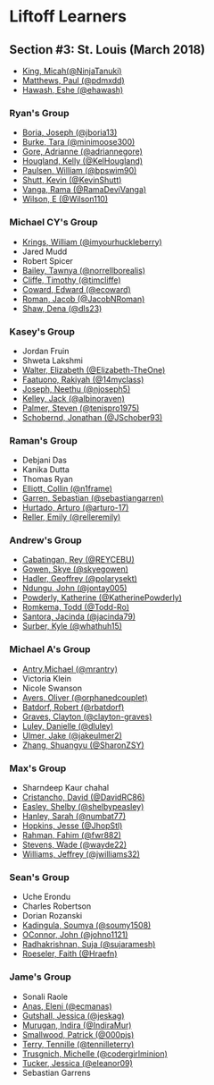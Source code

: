 # Liftoff Learners

## Section \#3: St. Louis (March 2018)

- [King, Micah(@NinjaTanuki)](https://github.com/NinjaTanuki/liftoff-assignments)
- [Matthews, Paul (@pdmxdd)](https://www.github.com/pdmxdd/liftoff-assignments)
- [Hawash, Eshe (@ehawash)](https://www.github.com/ehawash/liftoff-assignments)

### Ryan's Group
- [Boria, Joseph (@jboria13)](https://github.com/jboria13/liftoff-assignments)
- [Burke, Tara (@minimoose300)](https://github.com/minimoose3000/liftoff-assignments)
- [Gore, Adrianne (@adriannegore)](https://github.com/adriannegore/liftoff-assignments)
- [Hougland, Kelly (@KelHougland)](https://github.com/KelHougland/liftoff-assignments)
- [Paulsen, William (@bpswim90)](https://www.github.com/bpswim90/liftoff-assignments)
- [Shutt, Kevin (@KevinShutt)](https://github.com/KevinShutt/liftoff-assignments)
- [Vanga, Rama (@RamaDeviVanga)](https://github.com/RamaDeviVanga/liftoff-assignments)
- [Wilson, E (@Wilson110)](https://github.com/Wilson110/liftoff-assignments)


### Michael CY's Group
- [Krings, William (@imyourhuckleberry)](https://github.com/imyourhuckleberry/liftoff-assignments)
- Jared Mudd
- Robert Spicer
- [Bailey, Tawnya (@norrellborealis)](https://github.com/norrellborealis/liftoff-assignments)
- [Cliffe, Timothy (@timcliffe)](https://github.com/timcliffe/liftoff-assignments)
- [Coward, Edward (@ecoward)](https://github.com/ecoward/liftoff-assignments)
- [Roman, Jacob (@JacobNRoman)](https://github.com/JacobNRoman/liftoff-assignments)
- [Shaw, Dena (@dls23)](https://github.com/dls23/liftoff-assignments.git)


### Kasey's Group
- Jordan Fruin
- Shweta Lakshmi
- [Walter, Elizabeth (@Elizabeth-TheOne)](https://github.com/Elizabeth-TheOne/liftoff-assignments)
- [Faatuono, Rakiyah (@14myclass)](https://github.com/14myclass/liftoff-assignments)
- [Joseph, Neethu (@njoseph5)](https://github.com/njoseph5/liftoff-assignments)
- [Kelley, Jack (@albinoraven)](https://github.com/albinoraven/liftoff-assignments)
- [Palmer, Steven (@tenispro1975)](https://github.com/tenispro1975/liftoff-assignments)
- [Schobernd, Jonathan (@JSchober93)](https://github.com/JSchober93/liftoff-assignments)


### Raman's Group
- Debjani Das
- Kanika Dutta
- Thomas Ryan
- [Elliott, Collin (@n1frame)](https://github.com/n1frame/liftoff-assignments)
- [Garren, Sebastian (@sebastiangarren)](https://github.com/sebastiangarren/liftoff-assignments) 
- [Hurtado, Arturo (@arturo-17)](https://github.com/arturo-17/liftoff-assignments)
- [Reller, Emily (@relleremily)](https://github.com/relleremily/liftoff-assignments)


### Andrew's Group
- [Cabatingan, Rey (@REYCEBU)](https://github.com/REYCEBU/liftoff-assignments)
- [Gowen, Skye (@skyegowen)](https://github.com/skyegowen/liftoff-assignments)
- [Hadler, Geoffrey (@polarysekt)](https://www.github.com/polarysekt/liftoff-assignments)
- [Ndungu, John (@jontay005)](https://github.com/Jontay005/liftoff-assignments)
- [Powderly, Katherine (@KatherinePowderly)](https://github.com/KatherinePowderly/liftoff-assignments)
- [Romkema, Todd (@Todd-Ro)](https://github.com/Todd-Ro/liftoff-assignments)
- [Santora, Jacinda (@jacinda79)](https://github.com/jacinda79/liftoff-assignments)
- [Surber, Kyle (@whathuh15)](https://github.com/whathuh15/liftoff-assignments)


### Michael A's Group
- [Antry,Michael (@mrantry)](https://github.com/mrantry/liftoff-assignments)
- Victoria Klein 
- Nicole Swanson
- [Ayers, Oliver (@orphanedcouplet)](https://github.com/orphanedcouplet/liftoff-assignments)
- [Batdorf, Robert (@rbatdorf)](https://github.com/rbatdorf/liftoff-assignments.git)
- [Graves, Clayton (@clayton-graves)](https://github.com/clayton-graves/liftoff-assignments)
- [Luley, Danielle (@dluley)](https://github.com/dluley/liftoff-assignments)
- [Ulmer, Jake (@jakeulmer2)](https://github.com/jakeulmer2/liftoff-assignments)
- [Zhang, Shuangyu (@SharonZSY)](https://github.com/SharonZSY/liftoff-assignments)


### Max's Group
- Sharndeep Kaur chahal
- [Cristancho, David (@DavidRC86)](https://github.com/DavidRC86/liftoff-assignments)
- [Easley, Shelby (@shelbypeasley)](https://github.com/shelbypeasley/liftoff-assignments)
- [Hanley, Sarah (@numbat77)](https://github.com/NUMBAT77/liftoff-assignments)
- [Hopkins, Jesse (@JhopStl)](https://www.github.com/JhopStl/liftoff-assignments)
- [Rahman, Fahim (@fwr882)](https://github.com/fwr882/liftoff-assignments)
- [Stevens, Wade (@wayde22)](https://github.com/wayde22/liftoff-assignments)
- [Williams, Jeffrey (@jwilliams32)](https://github.com/jwilliams32/liftoff-assignments)


### Sean's Group
- Uche Erondu
- Charles Robertson
- Dorian Rozanski
- [Kadingula, Soumya (@soumy1508)](https://github.com/soumy1508/liftoff-assignments)
- [OConnor, John (@johno1121)](https://github.com/johno1121/liftoff-assignments)
- [Radhakrishnan, Suja (@sujaramesh)](https://github.com/sujaramesh/liftoff-assignments)
- [Roeseler, Faith (@Hraefn)](https://github.com/Hraefn/liftoff-assignments) 


### Jame's Group
- Sonali Raole
- [Anas, Eleni (@ecmanas)](https://github.com/ecmanas/liftoff-assignments)
- [Gutshall, Jessica (@jeskag)](https://github.com/jeskag/liftoff-assignments) 
- [Murugan, Indira (@IndiraMur)](https://github.com/IndiraMur/liftoff-assignments.git)
- [Smallwood, Patrick (@000pjs)](https://github.com/000pjs/liftoff-assignments)
- [Terry, Tennille (@tennilleterry)](https://www.github.com/tennilleterry/liftoff-assignments)
- [Trusgnich, Michelle (@codergirlminion)](https://github.com/codergirlminion/liftoff-assignments)
- [Tucker, Jessica (@eleanor09)](https://github.com/eleanor09/liftoff-assignments)
- Sebastian Garrens






























































